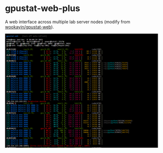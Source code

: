 gpustat-web-plus
===========

A web interface across multiple lab server nodes (modify from [wookayin/gpustat-web](https://github.com/wookayin/gpustat-web)).

![](screenshot.png)